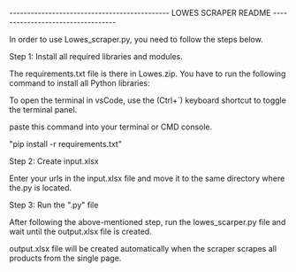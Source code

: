--------------------------------------------- LOWES SCRAPER README ----------------------------------
                                  

In order to use Lowes_scraper.py, you need to follow the steps below.


Step 1: Install all required libraries and modules.

The requirements.txt file is there in Lowes.zip. You have to run the following command to install all Python libraries:

To open the terminal in vsCode, use the (Ctrl+`) keyboard shortcut to toggle the terminal panel.


paste this command into your terminal or CMD console.

"pip install -r requirements.txt"


Step 2: Create input.xlsx

Enter your urls in the input.xlsx file and move it to the same directory where the.py is located.


Step 3: Run the ".py" file

After following the above-mentioned step, run the lowes_scarper.py file and wait until the output.xlsx file is created.

output.xlsx file will be created automatically when the scraper scrapes all products from the single page.


